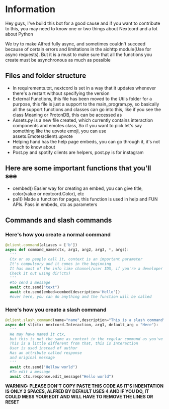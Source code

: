 # Information

Hey guys, I've build this bot for a good cause and if you want to contribute to this, you may need to know one or two things about Nextcord and a lot about Python

We try to make Alfred fully async, and sometimes couldn't succeed because of certain errors and limitations in the aiohttp module(Use for async requests). But it is a must to make sure that all the functions you create must be asynchronous as much as possible


## Files and folder structure

- In requirements.txt, nextcord is set in a way that it updates whenever there's a restart without specifying the version
- External Functions, this file has been moved to the Utils folder for a purpose, this file is just a support to the main_program.py, so basically all the support functions and classes can go into this, like if you see the class Meaning or ProtonDB, this can be accessed as
- Assets.py is a new file created, which currently contains interaction components and emotes class, So if you want to pick let's say something like the upvote emoji, you can use assets.Emotes(client).upvote
- Helping hand has the help page embeds, you can go through it, it's not much to know about
- Post.py and spotify clients are helpers, post.py is for instagram

## Here are some important functions that you'll see

- cembed()  Easier way for creating an embed, you can give title, color(value or nextcord.Color), etc
- pa1()     Made a function for pages, this function is used in help and FUN APIs. Pass in embeds, ctx as parameters

## Commands and slash commands

### Here's how you create a normal command
```py
@client.command(aliases = ['b'])
async def command_name(ctx, arg1, arg2, arg3, *, args):
  '''
  Ctx or as people call it, context is an important parameter
  It's compulsory and it comes in the beginning
  It has most of the info like channel/user IDS, if you're a developer of Alfred
  Check it out using dir(ctx)
  '''
  #to send a message
  await ctx.send("text")
  await ctx.send(embed=cembed(description='Hello'))
  #over here, you can do anything and the function will be called
```

### Here's how you create a slash command

```py
@client.slash_command(name="name",description="This is a slash command")
async def sl(ctx: nextcord.Interaction, arg1, default_arg = "Here"):
  '''
  We may have named it ctx,
  but this is not the same as context in the regular command as you've seen above
  This is a little different from that, this is Interaction
  User is used instead of author
  Has an attribute called response
  and original message
  '''
  await ctx.send("Hellow world")
  #To edit a message
  await ctx.response.edit_message("Hello world")
```

**WARNING: PLEASE DON'T COPY PASTE THIS CODE AS IT'S INDENTATION IS ONLY 2 SPACES, ALFRED BY DEFAULT USES 4 AND IF YOU DO, IT COULD MESS YOUR EDIT AND WILL HAVE TO REMOVE THE LINES OR RESET** 
